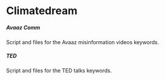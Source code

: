 # Climatedream
##### Avaaz Comm

Script and files for the Avaaz misinformation videos keywords.

##### TED

Script and files for the TED talks keywords.


